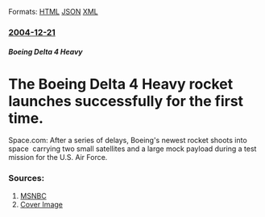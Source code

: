 
Formats: [HTML](/news/2004/12/21/the-boeing-delta-4-heavy-rocket-launches-successfully-for-the-first-time.html)  [JSON](/news/2004/12/21/the-boeing-delta-4-heavy-rocket-launches-successfully-for-the-first-time.json)  [XML](/news/2004/12/21/the-boeing-delta-4-heavy-rocket-launches-successfully-for-the-first-time.xml)  

### [2004-12-21](/news/2004/12/21/index.md)

##### Boeing Delta 4 Heavy
#  The Boeing Delta 4 Heavy rocket launches successfully for the first time. 

Space.com: After a series of delays, Boeing&#39;s newest rocket shoots into space&#160; carrying two small satellites and a large mock payload during a test mission for the U.S. Air Force.


### Sources:

1. [MSNBC](http://msnbc.msn.com/id/6743383/)
1. [Cover Image](http://media4.s-nbcnews.com/j/msnbc/Components/Video/041221/n_delta4_launch_041221.standard.jpg)
